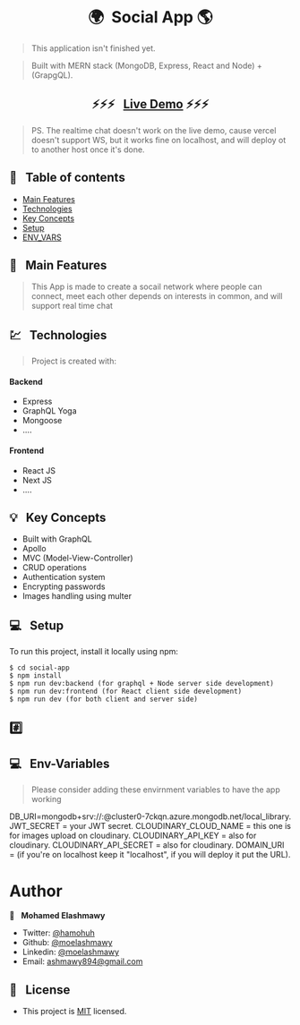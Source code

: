 <h1 align="center">  🌍&nbsp; Social App 🌎</h1>

> This application isn't finished yet.

> Built with MERN stack (MongoDB, Express, React and Node) + (GrapgQL).

### <h2 align="center"> ⚡️⚡️⚡️ &nbsp; [Live Demo](https://huhuhu.vercel.app/) ⚡️⚡️⚡️ </h2>

> PS. The realtime chat doesn't work on the live demo, cause vercel doesn't support WS,
> but it works fine on localhost, and will deploy ot to another host once it's done.

## 📜 &nbsp; Table of contents

- [Main Features](#--main-features)
- [Technologies](#--technologies)
- [Key Concepts](#--key-concepts)
- [Setup](#--setup)
- [ENV_VARS](#--env-variables)

## 🚩 &nbsp; Main Features

> This App is made to create a socail network where people can connect,
> meet each other depends on interests in common,
> and will support real time chat

## 💹 &nbsp; Technologies

> Project is created with:

#### Backend

- Express
- GraphQL Yoga
- Mongoose
- ....

#### Frontend

- React JS
- Next JS
- ....

## 💡 &nbsp; Key Concepts

- Built with GraphQL
- Apollo
- MVC (Model-View-Controller)
- CRUD operations
- Authentication system
- Encrypting passwords
- Images handling using multer

## 💻 &nbsp; Setup

To run this project, install it locally using npm:

```
$ cd social-app
$ npm install
$ npm run dev:backend (for graphql + Node server side development)
$ npm run dev:frontend (for React client side development)
$ npm run dev (for both client and server side)
```

## #️⃣ &nbsp;

## 💻 &nbsp; Env-Variables

> Please consider adding these envirnment variables to have the app working

DB_URI=mongodb+srv://<username>:<password>@cluster0-7ckqn.azure.mongodb.net/local_library.
JWT_SECRET = your JWT secret.
CLOUDINARY_CLOUD_NAME = this one is for images upload on cloudinary.
CLOUDINARY_API_KEY = also for cloudinary.
CLOUDINARY_API_SECRET = also for cloudinary.
DOMAIN_URI = (if you're on localhost keep it "localhost", if you will deploy it put the URL).

# Author

👤 &nbsp; **Mohamed Elashmawy**

- Twitter: [@hamohuh](https://twitter.com/hamohuh)
- Github: [@moelashmawy](https://github.com/moelashmawy)
- Linkedin: [@moelashmawy](https://www.linkedin.com/in/moelashmawy/)
- Email: [ashmawy894@gmail.com](mailto:ashmawy894@gmail.com)

## 📝 &nbsp; License

- This project is [MIT](./LICENSE) licensed.
